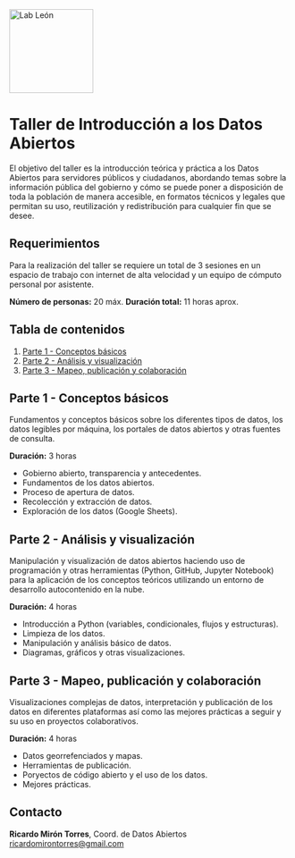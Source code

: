 <img src="https://raw.githubusercontent.com/LabLeon/open-data-day/master/assets/images/lableon.png" width="150" alt="Lab León">
<!-- __ -->

# Taller de Introducción a los Datos Abiertos

El objetivo del taller es la introducción teórica y práctica a los Datos Abiertos para servidores públicos y ciudadanos, abordando temas sobre la información pública del gobierno y cómo se puede poner a disposición de toda la población de manera accesible, en formatos técnicos y legales que permitan su uso, reutilización y redistribución para cualquier fin que se desee.

## Requerimientos

Para la realización del taller se requiere un total de 3 sesiones en un espacio de trabajo con internet de alta velocidad y un equipo de cómputo personal por asistente.

**Número de personas:** 20 máx.
**Duración total:** 11 horas aprox.

## Tabla de contenidos

1. [Parte 1 - Conceptos básicos](#parte-1---conceptos-básicos)
2. [Parte 2 - Análisis y visualización](#parte-2---análisis-y-visualización)
3. [Parte 3 - Mapeo, publicación y colaboración](#parte-3---mapeo,-publicación-y-colaboración)

## Parte 1 - Conceptos básicos

Fundamentos y conceptos básicos sobre los diferentes tipos de datos, los datos legibles por máquina, los portales de datos abiertos y otras fuentes de consulta.

**Duración:** 3 horas

- Gobierno abierto, transparencia y antecedentes.
- Fundamentos de los datos abiertos.
- Proceso de apertura de datos.
- Recolección y extracción de datos.
- Exploración de los datos (Google Sheets).

## Parte 2 - Análisis y visualización

Manipulación y visualización de datos abiertos haciendo uso de programación y otras herramientas (Python, GitHub, Jupyter Notebook) para la aplicación de los conceptos teóricos utilizando un entorno de desarrollo autocontenido en la nube.

**Duración:** 4 horas

- Introducción a Python (variables, condicionales, flujos y estructuras).
- Limpieza de los datos.
- Manipulación y análisis básico de datos.
- Diagramas, gráficos y otras visualizaciones.

## Parte 3 - Mapeo, publicación y colaboración

Visualizaciones complejas de datos, interpretación y publicación de los datos en diferentes plataformas así como las mejores prácticas a seguir y su uso en proyectos colaborativos.

**Duración:** 4 horas

- Datos georrefenciados y mapas.
- Herramientas de publicación.
- Poryectos de código abierto y el uso de los datos.
- Mejores prácticas.

## Contacto

**Ricardo Mirón Torres**, Coord. de Datos Abiertos
ricardomirontorres@gmail.com
